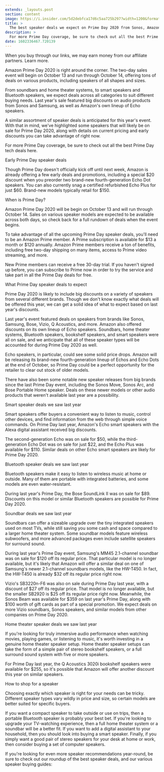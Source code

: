 ```yaml
--- 
extends: _layouts.post 
section: content 
image: https://i.insider.com/5d2debfca17d6c5aa725b297?width=1200&format=jpeg 
title: > 
  The best speaker deals we expect on Prime Day 2020 from Sonos, Amazon, and more — plus 2 early deals available now 
description: > 
  For more Prime Day coverage, be sure to check out all the best Prime Day tech deals here.Amazon Prime Day 2020 will be begin on October 13 and will run through October 14.To take advantage of all the upcoming Prime Day speaker deals, you'll need to be an Amazon Prime member.What Prime Day speaker deals to expectPrime Day 2020 is likely to include big discounts on a variety of speakers from several different brands.If you're looking for even more speaker recommendations year-round, be sure to check out our roundup of the best speaker deals, and our various speaker buying guides: 
date: 1602336467.720139 
--- 
```

When you buy through our links, we may earn money from our affiliate partners. Learn more.

Amazon Prime Day 2020 is right around the corner. The two-day sales event will begin on October 13 and run through October 14, offering tons of deals on various products, including speakers of all shapes and sizes.

From soundbars and home theater systems, to smart speakers and Bluetooth speakers, we expect deals across all categories to suit different buying needs. Last year's sale featured big discounts on audio products from Sonos and Samsung, as well as Amazon's own lineup of Echo speakers.

A similar assortment of speaker deals is anticipated for this year's event. With that in mind, we've highlighted some speakers that will likely be on sale for Prime Day 2020, along with details on current pricing and early discounts you can take advantage of right now.

For more Prime Day coverage, be sure to check out all the best Prime Day tech deals here.

Early Prime Day speaker deals

Though Prime Day doesn't officially kick off until next week, Amazon is already offering a few early deals and promotions, including a special $20 discount when you preorder two brand-new fourth-generation Echo Dot speakers. You can also currently snag a certified refurbished Echo Plus for just $60. Brand-new models typically retail for $150.

When is Prime Day?

Amazon Prime Day 2020 will be begin on October 13 and will run through October 14. Sales on various speaker models are expected to be available across both days, so check back for a full rundown of deals when the event begins.

To take advantage of all the upcoming Prime Day speaker deals, you'll need to be an Amazon Prime member. A Prime subscription is available for $13 a month or $120 annually. Amazon Prime members receive a ton of benefits, including free two-day shipping on many items, access to Prime video streaming, and more.

New Prime members can receive a free 30-day trial. If you haven't signed up before, you can subscribe to Prime now in order to try the service and take part in all the Prime Day deals for free.

What Prime Day speaker deals to expect

Prime Day 2020 is likely to include big discounts on a variety of speakers from several different brands. Though we don't know exactly what deals will be offered this year, we can get a solid idea of what to expect based on last year's discounts.

Last year's event featured deals on speakers from brands like Sonos, Samsung, Bose, Vizio, Q Acoustics, and more. Amazon also offered discounts on its own lineup of Echo speakers. Soundbars, home theater systems, Bluetooth speakers, bookshelf speakers, and smart speakers were all on sale, and we anticipate that all of these speaker types will be accounted for during Prime Day 2020 as well.

Echo speakers, in particular, could see some solid price drops. Amazon will be releasing its brand-new fourth-generation lineup of Echos and Echo Dots at the end of October, so Prime Day could be a perfect opportunity for the retailer to clear out stock of older models.

There have also been some notable new speaker releases from big brands since the last Prime Day event, including the Sonos Move, Sonos Arc, and Bose Portable Home speaker. Deals on these newer models or other audio products that weren't available last year are a possibility.

Smart speaker deals we saw last year

Smart speakers offer buyers a convenient way to listen to music, control other devices, and find information from the web through simple voice commands. On Prime Day last year, Amazon's Echo smart speakers with the Alexa digital assistant received big discounts.

The second-generation Echo was on sale for $50, while the third-generation Echo Dot was on sale for just $22, and the Echo Plus was available for $110. Similar deals on other Echo smart speakers are likely for Prime Day 2020.

Bluetooth speaker deals we saw last year

Bluetooth speakers make it easy to listen to wireless music at home or outside. Many of them are portable with integrated batteries, and some models are even water-resistant.

During last year's Prime Day, the Bose SoundLink II was on sale for $89. Discounts on this model or similar Bluetooth speakers are possible for Prime Day 2020.

Soundbar deals we saw last year

Soundbars can offer a sizeable upgrade over the tiny integrated speakers used on most TVs, while still saving you some cash and space compared to a larger home theater system. Some soundbar models feature wireless subwoofers, and more advanced packages even include satellite speakers for surround sound.

During last year's Prime Day event, Samsung's MM45 2.1-channel soundbar was on sale for $120 off its regular price. That particular model is no longer available, but it's likely that Amazon will offer a similar deal on one of Samsung's newer 2.1-channel soundbars models, like the HW-T450. In fact, the HW-T450 is already $32 off its regular price right now.

Vizio's SB3220n-F6 was also on sale during Prime Day last year, with a discount of $27 off its regular price. That model is no longer available, but the smaller SB2920 is $25 off its regular price right now. Meanwhile, the Sonos Beam was available for $359 on last year's Prime Day, along with $100 worth of gift cards as part of a special promotion. We expect deals on more Vizio soundbars, Sonos speakers, and similar models from other companies on Prime Day 2020.

Home theater speaker deals we saw last year

If you're looking for truly immersive audio performance when watching movies, playing games, or listening to music, it's worth investing in a genuine home theater speaker setup. Home theater speaker setups can take the form of a simple pair of stereo bookshelf speakers, or a full surround sound system with five or more speakers.

For Prime Day last year, the Q Acoustics 3020i bookshelf speakers were available for $255, so it's possible that Amazon will offer another discount this year on similar speakers.

How to shop for a speaker

Choosing exactly which speaker is right for your needs can be tricky. Different speaker types vary wildly in price and size, so certain models are better suited for specific buyers.

If you want a compact speaker to take outside or use on trips, then a portable Bluetooth speaker is probably your best bet. If you're looking to upgrade your TV-watching experience, then a full home theater system or a soundbar will be a better fit. If you want to add a digital assistant to your household, then you should look into buying a smart speaker. Finally, if you simply want a good pair of stereo speakers for your desk at home or work, then consider buying a set of computer speakers.

If you're looking for even more speaker recommendations year-round, be sure to check out our roundup of the best speaker deals, and our various speaker buying guides: